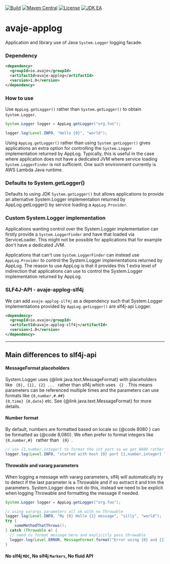 [![Build](https://github.com/avaje/avaje-applog/actions/workflows/build.yml/badge.svg)](https://github.com/avaje/avaje-applog/actions/workflows/build.yml)
[![Maven Central](https://img.shields.io/maven-central/v/io.avaje/avaje-applog.svg?label=Maven%20Central)](https://mvnrepository.com/artifact/io.avaje/avaje-applog)
[![License](https://img.shields.io/badge/License-Apache%202.0-blue.svg)](https://github.com/avaje/avaje-applog/blob/master/LICENSE)
[![JDK EA](https://github.com/avaje/avaje-applog/actions/workflows/jdk-ea.yml/badge.svg)](https://github.com/avaje/avaje-applog/actions/workflows/jdk-ea.yml)

# avaje-applog

Application and library use of Java `System.Logger` logging facade.

### Dependency

```xml
<dependency>
  <groupId>io.avaje</groupId>
  <artifactId>avaje-applog</artifactId>
  <version>1.0</version>
</dependency>
```

### How to use

Use `AppLog.getLogger()` rather than `System.getLogger()` to obtain `System.Logger`.

```java
System.Logger logger = AppLog.getLogger("org.foo");

logger.log(Level.INFO, "Hello {0}", "world");
```

Using `AppLog.getLogger()` rather than using `System.getLogger()` gives applications an extra
option for controlling the `System.Logger` implementation returned by AppLog. Typically, this
is useful in the case where application does not have a dedicated JVM where service loading
`System.LoggerFinder` is not sufficient. One such environment currently is AWS Lambda Java runtime.


### Defaults to System.getLogger()

Defaults to using JDK `System.getLogger()` but allows applications to provide an alternative
System.Logger implementation returned by AppLog.getLogger() by service loading a `AppLog.Provider`.


### Custom System.Logger implementation

Applications wanting control over the System.Logger implementation can firstly provide
a `System.LoggerFinder` and have that loaded via ServiceLoader. This might not be possible
for applications that for example don't have a dedicated JVM.

Applications that can't use `System.LoggerFinder` can instead use `AppLog.Provider` to
control the System.Logger implementations returned by AppLog. The reason to use AppLog is
that it provides this 1 extra level of indirection that applications can use to control
the System.Logger implementation returned by AppLog.


### SLF4J-API - avaje-applog-slf4j

We can add `avaje-applog-slf4j` as a dependency such that System.Logger implementations
provided by `AppLog.getLogger()` are slf4j-api Logger.

```xml
<dependency>
  <groupId>io.avaje</groupId>
  <artifactId>avaje-applog-slf4j</artifactId>
  <version>1.0</version>
</dependency>
```


---------------

## Main differences to slf4j-api

#### MessageFormat placeholders

System.Logger uses {@link java.text.MessageFormat} with placeholders like <code> {0}, {1}, {2} ... </code>
rather than slf4j which uses <code> {} </code>. This means parameters can be referenced multiple times
and the parameters can use formats like <code>{0,number,#.##} {0,time} {0,date}</code> etc.
See {@link java.text.MessageFormat} for more details.


#### Number format

By default, numbers are formatted based on locale so {@code 8080 } can be formatted as {@code 8,080}.
We often prefer to format integers like <code> {0,number,#} </code> rather than <code> {0} </code>.
```java
// use {1,number,integer} to format the int port so we get 8080 rather than 8,080
logger.log(Level.INFO, "started with host {0} port {1,number,integer} ", host, port);
```


#### Throwable and vararg parameters

When logging a message with vararg parameters, slf4j will automatically try to detect if the last
parameter is a Throwable and if so extract it and trim the parameters. System.Logger does not do this,
instead we need to be explicit when logging Throwable and formatting the message if needed.

```java
System.Logger logger = AppLog.getLogger("org.foo");

// using varargs parameters all ok with no Throwable
logger.log(Level.INFO, "My {0} Hello {1} message", "silly", "world");
try {
    someMethodThatThrows();
} catch (Throwable e) {
  // need to format message here and explicitly pass throwable
  logger.log(Level.ERROR, MessageFormat.format("Error using {0} and {1}", "MyParam0", "OtherParam1"), e);
}
```

#### No slf4j `MDC`, No slf4j `Markers`, No fluid API
